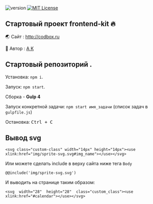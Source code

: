![version](https://img.shields.io/badge/version-1.0-red.svg?style=flat-square "Version")
[![MIT License](https://img.shields.io/badge/license-MIT-blue.svg?style=flat-square)](https://github.com/)


## Стартовый проект frontend-kit :fire:
:earth_asia: Cайт : http://codbox.ru

:boy:   Автор : [ A K ](https://www.instagram.com/webtheory/ "Instagram page")

## Стартовый репозиторий .
Установка: `npm i`.

Запуск: `npm start`.

Сборка - <b>Gulp 4</b>

Запуск конкретной задачи: `npm start имя_задачи` (список задач  в `gulpfile.js`)

Остановка: <kbd>Ctrl + C</kbd>

## Bывод svg 

`<svg class="custom-class" width="14px" height="14px"><use xlink:href="img/sprite-svg.svg#img_name"></use></svg>`

Или можете сделать include в верху сайта  ниже тега `Body`

`@@include('img/sprite-svg.svg')`

И выводить на странице таким образом:

`<svg  width="28"  height="28"  class="custom_class"><use  xlink:href="#calendar"></use></svg>`




